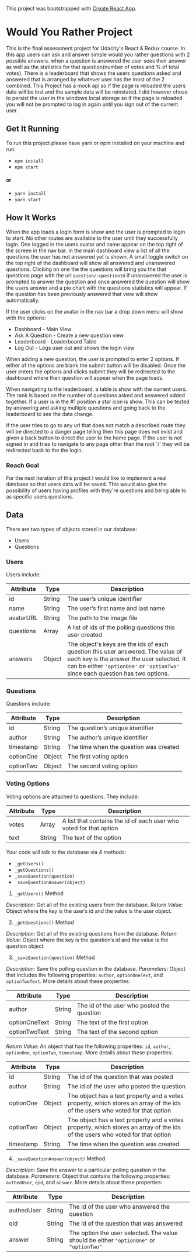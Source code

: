 This project was bootstrapped with [Create React App](https://github.com/facebookincubator/create-react-app).

# Would You Rather Project

This is the final assessment project for Udacity's React & Redux course. In this app users can ask and answer
simple would you rather questions with 2 possible answers. when a question is answered the user sees their
answer as well as the statistics for that question(number of votes and % of total votes). There is a leaderboard
that shows the users questions asked and answered that is arranged by whatever user has the most of the 2 combined. This
Project has a mock api so if the page is reloaded the users data will be lost and the sample data will be reinstated. I did however chose to persist the user in the windows local storage so if the page is reloaded you will not be prompted to log in
again until you sign out of the current user.

## Get It Running
To run this project please have yarn or npm installed on your machine and run:

* `npm install`
* `npm start`
#### or
* `yarn install`
* `yarn start`

## How It Works

When the app loads a login form is show and the user is prompted to login to start. No other routes are available to the user until they successfully login. One logged in the users avatar and name appear on the top right of the screen in the nav bar.
in the main dashboard view a list of all the questions the user has not answered yet is shown. A small toggle switch on the top right of the dashboard will show all answered and unanswered questions. Clicking on one the the questions will bring you the that questions page with the url ```question/:questionId``` if unanswered the user is prompted to answer the question and once answered the question will show the users answer and a pie chart with the questions statistics will appear. If the question has been previously answered that view will show automatically.


If the user clicks on the avatar in the nav bar a drop down menu will show with the options:
  * Dashboard - Main View
  * Ask A Question - Create a new question view
  * Leaderboard - Leaderboard Table
  * Log Out - Logs user out and shows the login view

When adding a new question, the user is prompted to enter 2 options. If either of the options are blank the submit button will
be disabled. Once the user enters the options and clicks submit they will be redirected to the dashboard where their question will appear when the page loads.

When navigating to the leaderboard, a table is show with the current users. The rank is based on the number of questions asked and answered added together. If a user is in the #1 position a star icon is show. This can be tested by answering and asking multiple questions and going back to the leaderboard to see the data change.

If the user tries to go to any url that does not match a described route they will be directed to a danger page telling then this page does not exist and given a back button to direct the user to the home page. If the user is not signed in and tries to navigate to any page other than the root '/' they will be redirected back to the the login.

### Reach Goal
For the next iteration of this project I would like to implement a real database so that users data will be saved. This would also give the possibility of users having profiles with they're questions and being able to as specific users questions.

## Data

There are two types of objects stored in our database:

* Users
* Questions

### Users

Users include:

| Attribute    | Type             | Description           |
|-----------------|------------------|-------------------         |
| id                 | String           | The user’s unique identifier |
| name          | String           | The user’s first name  and last name     |
| avatarURL  | String           | The path to the image file |
| questions | Array | A list of ids of the polling questions this user created|
| answers      | Object         |  The object's keys are the ids of each question this user answered. The value of each key is the answer the user selected. It can be either `'optionOne'` or `'optionTwo'` since each question has two options.

### Questions

Questions include:

| Attribute | Type | Description |
|-----------------|------------------|-------------------|
| id                  | String | The question’s unique identifier |
| author        | String | The author’s unique identifier |
| timestamp | String | The time when the question was created|
| optionOne | Object | The first voting option|
| optionTwo | Object | The second voting option|

### Voting Options

Voting options are attached to questions. They include:

| Attribute | Type | Description |
|-----------------|------------------|-------------------|
| votes             | Array | A list that contains the id of each user who voted for that option|
| text                | String | The text of the option |

Your code will talk to the database via 4 methods:

* `_getUsers()`
* `_getQuestions()`
* `_saveQuestion(question)`
* `_saveQuestionAnswer(object)`

1) `_getUsers()` Method

*Description*: Get all of the existing users from the database.
*Return Value*: Object where the key is the user’s id and the value is the user object.

2) `_getQuestions()` Method

*Description*: Get all of the existing questions from the database.
*Return Value*: Object where the key is the question’s id and the value is the question object.

3) `_saveQuestion(question)` Method

*Description*: Save the polling question in the database.
*Parameters*:  Object that includes the following properties: `author`, `optionOneText`, and `optionTwoText`. More details about these properties:

| Attribute | Type | Description |
|-----------------|------------------|-------------------|
| author | String | The id of the user who posted the question|
| optionOneText| String | The text of the first option |
| optionTwoText | String | The text of the second option |

*Return Value*:  An object that has the following properties: `id`, `author`, `optionOne`, `optionTwo`, `timestamp`. More details about these properties:

| Attribute | Type | Description |
|-----------------|------------------|-------------------|
| id | String | The id of the question that was posted|
| author | String | The id of the user who posted the question|
| optionOne | Object | The object has a text property and a votes property, which stores an array of the ids of the users who voted for that option|
| optionTwo | Object | The object has a text property and a votes property, which stores an array of the ids of the users who voted for that option|
|timestamp|String | The time when the question was created|

4) `_saveQuestionAnswer(object)` Method

*Description*: Save the answer to a particular polling question in the database.
*Parameters*: Object that contains the following properties: `authedUser`, `qid`, and `answer`. More details about these properties:

| Attribute | Type | Description |
|-----------------|------------------|-------------------|
| authedUser | String | The id of the user who answered the question|
| qid | String | The id of the question that was answered|
| answer | String | The option the user selected. The value should be either `"optionOne"` or `"optionTwo"`|

